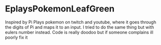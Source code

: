 # EplaysPokemonLeafGreen
Inspired by Pi Plays pokemon on twitch and youtube, where it goes through the digits of Pi and maps it to an input. I tried to do the same thing but with eulers number instead. Code is really doodoo but if someone complains ill poorly fix it
